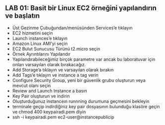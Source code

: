 ## LAB 01: Basit bir Linux EC2 örneğini yapılandırın ve başlatın

*   Üst Gezinme Çubuğundan/menüsünden Services’e tıklayın
*   EC2 hizmetini seçin
*   Launch instances’e tıklayın
*   Amazon Linux AMI’yi seçin
*   EC2 Bulut Sunucusu Türünü t2.micro seçin
*   Örnek Ayrıntılarını Yapılandır
*   Yapılandırabileceğimiz birçok parametre var ancak bu laboratuvar için onları varsayılan olarak bırakacağız.
*   Add Storage’a tıklayın ve varsayılan olarak bırakın
*   Add Tags’e tıklayın ve instance a tag verin
*   Configure Security Group, yeni bir güvenlik grubu oluşturun veya mevcut olanı seçin
*   Review and Launch Instance a basın
*   Key Pair oluşturun ve indirin
*   Oluşturduğunuz instanceın runnning durumuna geçmesini bekleyin
*   terminale geçip indirdiğiniz key pair dosyasının bulunduğu klasöre geçin ve chmod 400 keypairadi.pem diyin
*   ssh -i keypairadi.pem ec2-user@instancepublicip